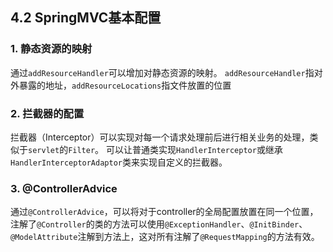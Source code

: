 ## 4.2 SpringMVC基本配置

### 1. 静态资源的映射
通过`addResourceHandler`可以增加对静态资源的映射。
`addResourceHandler`指对外暴露的地址，`addResourceLocations`指文件放置的位置

### 2. 拦截器的配置
拦截器（Interceptor）可以实现对每一个请求处理前后进行相关业务的处理，类似于`servlet`的`Filter`。
可以让普通类实现`HandlerInterceptor`或继承`HandlerInterceptorAdaptor`类来实现自定义的拦截器。

### 3. @ControllerAdvice
通过`@ControllerAdvice`，可以将对于controller的全局配置放置在同一个位置，注解了`@Controller`的类的方法可以使用`@ExceptionHandler`、`@InitBinder`、`@ModelAttribute`注解到方法上，这对所有注解了`@RequestMapping`的方法有效。

